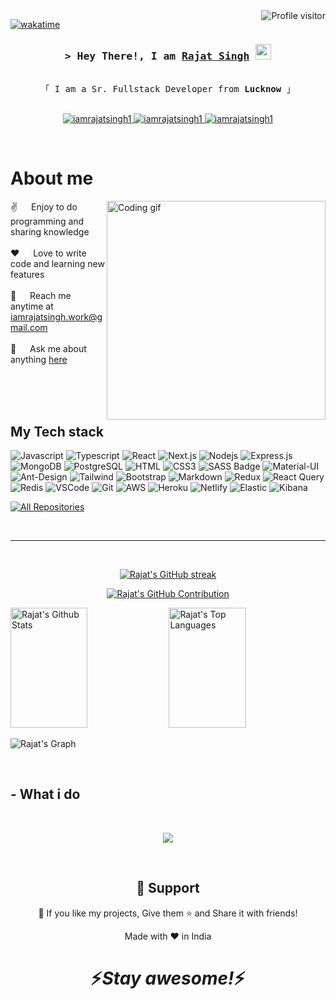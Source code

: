 <a href="https://komarev.com/ghpvc/?username=iamrajatsingh1">
  <img align="right" src="https://komarev.com/ghpvc/?username=iamrajatsingh1&label=Visitors&color=0e75b6&style=flat" alt="Profile visitor" />
</a>


[![wakatime](https://wakatime.com/badge/user/eebb3dd8-d9b2-40de-9b88-6fd6cac99dbc.svg)](https://wakatime.com/@eebb3dd8-d9b2-40de-9b88-6fd6cac99dbc)

<!-- Intro  -->
<h3 align="center">
        <samp>&gt; Hey There!, I am
                <b><a target="_blank" href="https://iamrajatsingh1.com">Rajat Singh</a></b>
          <img src="https://media.giphy.com/media/hvRJCLFzcasrR4ia7z/giphy.gif" width="25px">
        </samp>
</h3>


<p align="center"> 
  <samp>
    <br>
    「 I am a Sr. Fullstack Developer from <b>Lucknow</b> 」
    <br>
    <br>
  </samp>
</p>

<p align="center">
 <a href="https://iamrajatsingh.com" target="_blank">
  <img src="https://img.shields.io/badge/Website-DC143C?style=for-the-badge&logo=medium&logoColor=white" alt="iamrajatsingh1" />
 </a>
 <a href="https://www.linkedin.com/in/iamrajatsingh1" target="_blank">
  <img src="https://img.shields.io/badge/LinkedIn-0077B5?style=for-the-badge&logo=linkedin&logoColor=white" alt="iamrajatsingh1"/>
 </a>
 <a href="https://iamrajatsingh1.medium.com/" target="_blank">
  <img src="https://img.shields.io/badge/Medium-12100E?style=for-the-badge&logo=medium&logoColor=white" alt="iamrajatsingh1" />
 </a>
<!--  badges are taken from https://dev.to/envoy_/150-badges-for-github-pnk  -->
</p>
<br />

<!-- About Section -->
 # About me
 
<p>
 <img align="right" width="350" src="/assets/programmer.gif" alt="Coding gif" />
  
 ✌️ &emsp; Enjoy to do programming and sharing knowledge <br/><br/>
 ❤️ &emsp; Love to write code and learning new features<br/><br/>
 📧 &emsp; Reach me anytime at iamrajatsingh.work@gmail.com<br/><br/>
 💬 &emsp; Ask me about anything [here](https://github.com/iamrajatsingh1/iamrajatsingh1/issues)

</p>

<br/>
<br/>
<br/>

## My Tech stack

![Javascript](https://img.shields.io/badge/Javascript-F0DB4F?style=for-the-badge&labelColor=black&logo=javascript&logoColor=F0DB4F)
![Typescript](https://img.shields.io/badge/Typescript-007acc?style=for-the-badge&labelColor=black&logo=typescript&logoColor=007acc)
![React](https://img.shields.io/badge/-React-61DBFB?style=for-the-badge&labelColor=black&logo=react&logoColor=61DBFB)
![Next.js](https://img.shields.io/badge/next.js-000000?style=for-the-badge&logo=nextdotjs&logoColor=white)
![Nodejs](https://img.shields.io/badge/Nodejs-3C873A?style=for-the-badge&labelColor=black&logo=node.js&logoColor=3C873A)
![Express.js](https://img.shields.io/badge/Express.js-000000?style=for-the-badge&logo=express&logoColor=white)
![MongoDB](https://img.shields.io/badge/MongoDB-4EA94B?style=for-the-badge&logo=mongodb&logoColor=white)
![PostgreSQL](https://img.shields.io/badge/PostgreSQL-316192?style=for-the-badge&logo=postgresql&logoColor=white)
![HTML](https://img.shields.io/badge/HTML5-E34F26?style=for-the-badge&logo=html5&logoColor=white)
![CSS3](https://img.shields.io/badge/CSS3-1572B6?style=for-the-badge&logo=css3&logoColor=white)
![SASS Badge](https://img.shields.io/badge/Sass-CC6699?style=for-the-badge&logo=sass&logoColor=white)
![Material-UI](https://img.shields.io/badge/Material--UI-0081CB?style=for-the-badge&logo=material-ui&logoColor=white)
![Ant-Design](https://img.shields.io/badge/AntDesign-0170FE?style=for-the-badge&logo=antdesign&logoColor=white)
![Tailwind](https://img.shields.io/badge/Tailwind_CSS-092749?style=for-the-badge&logo=tailwindcss&logoColor=06B6D4&labelColor=000000)
![Bootstrap](https://img.shields.io/badge/Bootstrap-563D7C?style=for-the-badge&logo=bootstrap&logoColor=white)
![Markdown](https://img.shields.io/badge/Markdown-000000?style=for-the-badge&logo=markdown&logoColor=white)
![Redux](https://img.shields.io/badge/Redux-593D88?style=for-the-badge&logo=redux&logoColor=white)
![React Query](https://img.shields.io/badge/-React_Query-FF4154?style=for-the-badge&logo=react%20query&logoColor=white)
![Redis](https://img.shields.io/badge/redis-%23DD0031.svg?&style=for-the-badge&logo=redis&logoColor=white)
![VSCode](https://img.shields.io/badge/Visual_Studio-0078d7?style=for-the-badge&logo=visual%20studio&logoColor=white)
![Git](https://img.shields.io/badge/Git-F05032?style=for-the-badge&logo=git&logoColor=white)
![AWS](https://img.shields.io/badge/Amazon_AWS-232F3E?style=for-the-badge&logo=amazon-aws&logoColor=white)
![Heroku](https://img.shields.io/badge/Heroku-430098?style=for-the-badge&logo=heroku&logoColor=white)
![Netlify](https://img.shields.io/badge/Netlify-00C7B7?style=for-the-badge&logo=netlify&logoColor=white)
![Elastic](https://img.shields.io/badge/Elastic_Search-005571?style=for-the-badge&logo=elasticsearch&logoColor=white)
![Kibana](https://img.shields.io/badge/Kibana-005571?style=for-the-badge&logo=Kibana&logoColor=white)
<br/>


<p align="left">
  <a href="https://github.com/iamrajatsingh1?tab=repositories" target="_blank"><img alt="All Repositories" title="All Repositories" src="https://img.shields.io/badge/-All%20Repos-2962FF?style=for-the-badge&logo=koding&logoColor=white"/></a>
</p>

<br/>
<hr/>
<br/>

<p align="center">
  <a href="https://github.com/iamrajatsingh1">
    <img src="https://github-readme-streak-stats.herokuapp.com/?user=iamrajatsingh1&theme=radical&border=7F3FBF&background=0D1117" alt="Rajat's GitHub streak"/>
  </a>
</p>

<p align="center">
  <a href="https://github.com/iamrajatsingh1">
    <img src="https://github-profile-summary-cards.vercel.app/api/cards/profile-details?username=iamrajatsingh1&theme=radical" alt="Rajat's GitHub Contribution"/>
  </a>
</p>

<a> 
    <a href="https://github.com/iamrajatsingh1"><img alt="Rajat's Github Stats" src="https://denvercoder1-github-readme-stats.vercel.app/api?username=iamrajatsingh1&show_icons=true&count_private=true&theme=react&border_color=7F3FBF&bg_color=0D1117&title_color=F85D7F&icon_color=F8D866" height="192px" width="49.5%"/></a>
  <a href="https://github.com/iamrajatsingh1"><img alt="Rajat's Top Languages" src="https://denvercoder1-github-readme-stats.vercel.app/api/top-langs/?username=iamrajatsingh1&langs_count=8&layout=compact&theme=react&border_color=7F3FBF&bg_color=0D1117&title_color=F85D7F&icon_color=F8D866" height="192px" width="49.5%"/></a>
  <br/>
</a>


![Rajat's Graph](https://github-readme-activity-graph.vercel.app/graph?username=iamrajatsingh1&custom_title=Rajat%20Singh's%20GitHub%20Activity%20Graph&bg_color=0D1117&color=7F3FBF&line=7F3FBF&point=7F3FBF&area_color=FFFFFF&title_color=FFFFFF&area=true)

<br/>

## - What i do


<br />

<p align="center">
   <img src="https://media.giphy.com/media/f9XgHHnPnDjOF1hWpl/giphy.gif" />
   </p>
   
   
<br />
<h2 align="center">🤝 Support</h2>

<p align="center">💙 If you like my projects, Give them ⭐ and Share it with friends!</p>

<p align="center">Made with ❤️ in India</p>

<h1 align='center'>⚡️<i>Stay awesome!</i>⚡️</h1>
